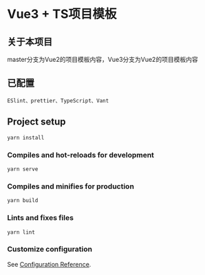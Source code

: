 # Vue3 + TS项目模板

## 关于本项目
master分支为Vue2的项目模板内容，Vue3分支为Vue2的项目模板内容

## 已配置
```
ESlint、prettier、TypeScript、Vant
```

## Project setup
```
yarn install
```

### Compiles and hot-reloads for development
```
yarn serve
```

### Compiles and minifies for production
```
yarn build
```

### Lints and fixes files
```
yarn lint
```

### Customize configuration
See [Configuration Reference](https://cli.vuejs.org/config/).
